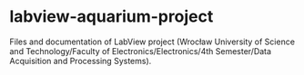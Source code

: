 # labview-aquarium-project
Files and documentation of LabView project (Wrocław University of Science and Technology/Faculty of Electronics/Electronics/4th Semester/Data Acquisition and Processing Systems).
